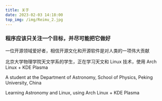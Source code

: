 ```yaml
---
title: 关于
date: 2023-02-03 14:18:00
top_img: /img/Reimu_2.jpg
---
```


### 程序应该只关注一个目标，并尽可能把它做好

一位开源领域爱好者，相信开源文化和开源软件是对人类的一项伟大贡献

北京大学物理学院天文学系的学生，正在学习天文和 Linux 技术，使用 Arch Linux + KDE Plasma

A student at the Department of Astronomy, School of Physics, Peking University, China

Learning Astronomy and Linux, using Arch Linux + KDE Plasma